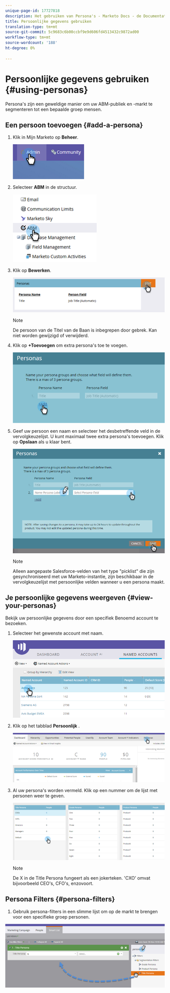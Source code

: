 ```yaml
---
unique-page-id: 17727818
description: Het gebruiken van Persona's - Marketo Docs - de Documentatie van het Product
title: Persoonlijke gegevens gebruiken
translation-type: tm+mt
source-git-commit: 5c9683c6b00ccbf9e9d606fd4513432c9872ad00
workflow-type: tm+mt
source-wordcount: '188'
ht-degree: 0%

---
```



# Persoonlijke gegevens gebruiken {#using-personas}

Persona&#39;s zijn een geweldige manier om uw ABM-publiek en -markt te segmenteren tot een bepaalde groep mensen.

## Een persoon toevoegen {#add-a-persona}

1. Klik in Mijn Marketo op **Beheer**.

   ![](assets/one.png)

1. Selecteer **ABM** in de structuur.

   ![](assets/two.png)

1. Klik op **Bewerken**.

   ![](assets/three.png)

   >[!NOTE]
   >
   >De persoon van de Titel van de Baan is inbegrepen door gebrek. Kan niet worden gewijzigd of verwijderd.

1. Klik op **+Toevoegen** om extra persona&#39;s toe te voegen.

   ![](assets/four.png)

1. Geef uw persoon een naam en selecteer het desbetreffende veld in de vervolgkeuzelijst. U kunt maximaal twee extra persona&#39;s toevoegen. Klik op **Opslaan** als u klaar bent.

   ![](assets/five.png)

   >[!NOTE]
   >
   >Alleen aangepaste Salesforce-velden van het type &quot;picklist&quot; die zijn gesynchroniseerd met uw Marketo-instantie, zijn beschikbaar in de vervolgkeuzelijst met persoonlijke velden wanneer u een persona maakt.

## Je persoonlijke gegevens weergeven {#view-your-personas}

Bekijk uw persoonlijke gegevens door een specifiek Benoemd account te bezoeken.

1. Selecteer het gewenste account met naam.

   ![](assets/one-a.png)

1. Klik op het tabblad **Persoonlijk** .

   ![](assets/two-a.png)

1. Al uw persona&#39;s worden vermeld. Klik op een nummer om de lijst met personen weer te geven.

   ![](assets/three-a.png)

   >[!NOTE]
   >
   >De X in de Title Persona fungeert als een jokerteken. &#39;CXO&#39; omvat bijvoorbeeld CEO&#39;s, CFO&#39;s, enzovoort.

## Persona Filters {#persona-filters}

1. Gebruik persona-filters in een slimme lijst om op de markt te brengen voor een specifieke groep personen.

![](assets/one-b.png)


